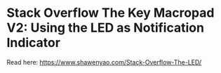 # Stack Overflow The Key Macropad V2: Using the LED as Notification Indicator

Read here: https://www.shawenyao.com/Stack-Overflow-The-LED/
